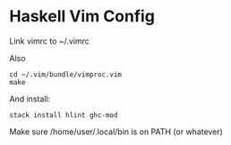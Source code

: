 # Haskell Vim Config

Link vimrc to ~/.vimrc


Also

    cd ~/.vim/bundle/vimproc.vim
    make

And install:
    
    stack install hlint ghc-mod
    
Make sure /home/user/.local/bin is on PATH (or whatever)
